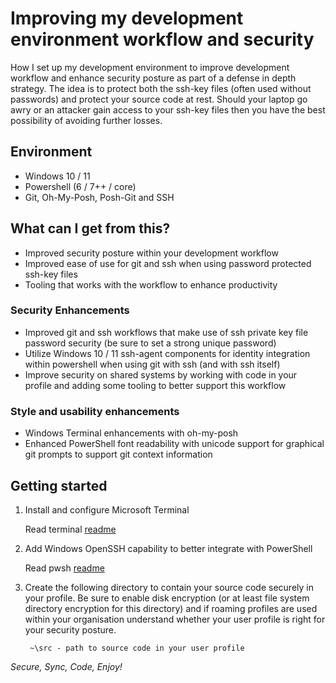 # Improving my development environment workflow and security

How I set up my development environment to improve development workflow and enhance security posture as part of a defense in depth strategy. The idea is to protect both the ssh-key files (often used without passwords) and protect your source code at rest. Should your laptop go awry or an attacker gain access to your ssh-key files then you have the best possibility of avoiding further losses.

## Environment

- Windows 10 / 11
- Powershell (6 / 7++ / core)
- Git, Oh-My-Posh, Posh-Git and SSH

## What can I get from this?

- Improved security posture within your development workflow
- Improved ease of use for git and ssh when using password protected ssh-key files
- Tooling that works with the workflow to enhance productivity

### Security Enhancements

- Improved git and ssh workflows that make use of ssh private key file password security (be sure to set a strong unique password)
- Utilize Windows 10 / 11 ssh-agent components for identity integration within powershell when using git with ssh (and with ssh itself)
- Improve security on shared systems by working with code in your profile and adding some tooling to better support this workflow

### Style and usability enhancements

- Windows Terminal enhancements with oh-my-posh
- Enhanced PowerShell font readability with unicode support for graphical git prompts to support git context information

## Getting started

1. Install and configure Microsoft Terminal

    Read terminal [readme](/terminal/readme.md)
1. Add Windows OpenSSH capability to better integrate with PowerShell

   Read pwsh [readme](/pwsh/readme.md)

1. Create the following directory to contain your source code securely in your profile. Be sure to enable disk encryption (or at least file system directory encryption for this directory) and if roaming profiles are used within your organisation understand whether your user profile is right for your security posture.

   ```text
    ~\src - path to source code in your user profile
   ```

*Secure, Sync, Code, Enjoy!*
